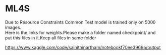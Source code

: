 # ML4S
 

Due to Resource Constraints Common Test model is trained only on 5000 images.<br>
Here is the links for weights.Please make a folder named checkpoint/ and put this files in it.Keep all files in same folder

https://www.kaggle.com/code/sainithinartham/notebookf70ee3969a/output






